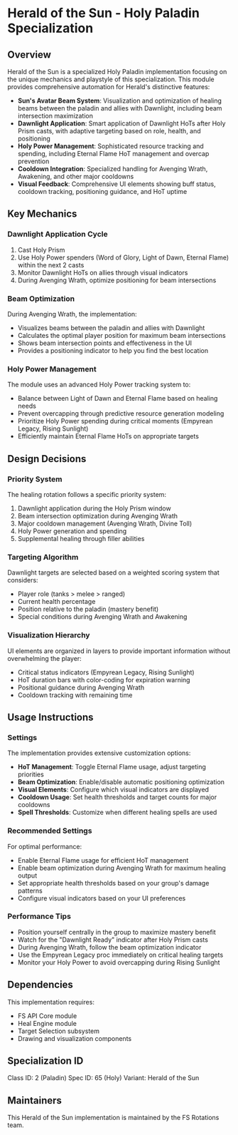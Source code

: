 # Herald of the Sun - Holy Paladin Specialization

## Overview

Herald of the Sun is a specialized Holy Paladin implementation focusing on the unique mechanics and playstyle of this specialization. This module provides comprehensive automation for Herald's distinctive features:

- **Sun's Avatar Beam System**: Visualization and optimization of healing beams between the paladin and allies with Dawnlight, including beam intersection maximization
- **Dawnlight Application**: Smart application of Dawnlight HoTs after Holy Prism casts, with adaptive targeting based on role, health, and positioning
- **Holy Power Management**: Sophisticated resource tracking and spending, including Eternal Flame HoT management and overcap prevention
- **Cooldown Integration**: Specialized handling for Avenging Wrath, Awakening, and other major cooldowns
- **Visual Feedback**: Comprehensive UI elements showing buff status, cooldown tracking, positioning guidance, and HoT uptime

## Key Mechanics

### Dawnlight Application Cycle

1. Cast Holy Prism
2. Use Holy Power spenders (Word of Glory, Light of Dawn, Eternal Flame) within the next 2 casts
3. Monitor Dawnlight HoTs on allies through visual indicators
4. During Avenging Wrath, optimize positioning for beam intersections

### Beam Optimization

During Avenging Wrath, the implementation:
- Visualizes beams between the paladin and allies with Dawnlight
- Calculates the optimal player position for maximum beam intersections
- Shows beam intersection points and effectiveness in the UI
- Provides a positioning indicator to help you find the best location

### Holy Power Management

The module uses an advanced Holy Power tracking system to:
- Balance between Light of Dawn and Eternal Flame based on healing needs
- Prevent overcapping through predictive resource generation modeling
- Prioritize Holy Power spending during critical moments (Empyrean Legacy, Rising Sunlight)
- Efficiently maintain Eternal Flame HoTs on appropriate targets

## Design Decisions

### Priority System

The healing rotation follows a specific priority system:
1. Dawnlight application during the Holy Prism window
2. Beam intersection optimization during Avenging Wrath
3. Major cooldown management (Avenging Wrath, Divine Toll)
4. Holy Power generation and spending
5. Supplemental healing through filler abilities

### Targeting Algorithm

Dawnlight targets are selected based on a weighted scoring system that considers:
- Player role (tanks > melee > ranged)
- Current health percentage
- Position relative to the paladin (mastery benefit)
- Special conditions during Avenging Wrath and Awakening

### Visualization Hierarchy

UI elements are organized in layers to provide important information without overwhelming the player:
- Critical status indicators (Empyrean Legacy, Rising Sunlight)
- HoT duration bars with color-coding for expiration warning
- Positional guidance during Avenging Wrath
- Cooldown tracking with remaining time

## Usage Instructions

### Settings

The implementation provides extensive customization options:
- **HoT Management**: Toggle Eternal Flame usage, adjust targeting priorities
- **Beam Optimization**: Enable/disable automatic positioning optimization
- **Visual Elements**: Configure which visual indicators are displayed
- **Cooldown Usage**: Set health thresholds and target counts for major cooldowns
- **Spell Thresholds**: Customize when different healing spells are used

### Recommended Settings

For optimal performance:
- Enable Eternal Flame usage for efficient HoT management
- Enable beam optimization during Avenging Wrath for maximum healing output
- Set appropriate health thresholds based on your group's damage patterns
- Configure visual indicators based on your UI preferences

### Performance Tips

- Position yourself centrally in the group to maximize mastery benefit
- Watch for the "Dawnlight Ready" indicator after Holy Prism casts
- During Avenging Wrath, follow the beam optimization indicator
- Use the Empyrean Legacy proc immediately on critical healing targets
- Monitor your Holy Power to avoid overcapping during Rising Sunlight

## Dependencies

This implementation requires:
- FS API Core module
- Heal Engine module
- Target Selection subsystem
- Drawing and visualization components

## Specialization ID

Class ID: 2 (Paladin)
Spec ID: 65 (Holy)
Variant: Herald of the Sun

## Maintainers

This Herald of the Sun implementation is maintained by the FS Rotations team.